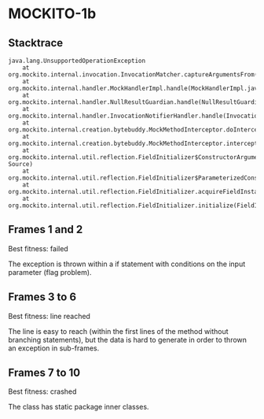 # MOCKITO-1b

## Stacktrace

```
java.lang.UnsupportedOperationException
	at org.mockito.internal.invocation.InvocationMatcher.captureArgumentsFrom(InvocationMatcher.java:123)
	at org.mockito.internal.handler.MockHandlerImpl.handle(MockHandlerImpl.java:94)
	at org.mockito.internal.handler.NullResultGuardian.handle(NullResultGuardian.java:29)
	at org.mockito.internal.handler.InvocationNotifierHandler.handle(InvocationNotifierHandler.java:37)
	at org.mockito.internal.creation.bytebuddy.MockMethodInterceptor.doIntercept(MockMethodInterceptor.java:82)
	at org.mockito.internal.creation.bytebuddy.MockMethodInterceptor.interceptAbstract(MockMethodInterceptor.java:70)
	at org.mockito.internal.util.reflection.FieldInitializer$ConstructorArgumentResolver$MockitoMock$858169766.resolveTypeInstances(Unknown Source)
	at org.mockito.internal.util.reflection.FieldInitializer$ParameterizedConstructorInstantiator.instantiate(FieldInitializer.java:256)
	at org.mockito.internal.util.reflection.FieldInitializer.acquireFieldInstance(FieldInitializer.java:124)
	at org.mockito.internal.util.reflection.FieldInitializer.initialize(FieldInitializer.java:86)
```

## Frames 1 and 2

Best fitness: failed

The exception is thrown within a if statement with conditions on the input parameter (flag problem).

## Frames 3 to 6

Best fitness: line reached

The line is easy to reach (within the first lines of the method without branching statements), but the data is hard to generate in order to thrown an exception in sub-frames.

## Frames 7 to 10

Best fitness: crashed

The class has static package inner classes.
